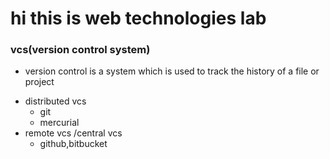 # hi this is web technologies lab

### vcs(version control system)
+ version control is a system which is used to track the history of a file or  project
- distributed vcs
    - git
    - mercurial
 -  remote vcs /central vcs
     - github,bitbucket
       